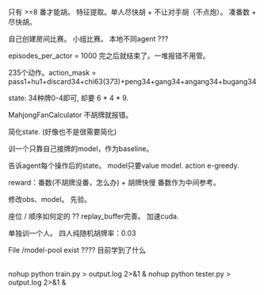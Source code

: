 ##

只有 >=8 番才能胡。
特征提取。单人尽快胡 + 不让对手胡（不点炮）。
凑番数 + 尽快胡。

自己创建房间比赛。
小组比赛。
本地不同agent ???

episodes_per_actor = 1000 完之后就结束了。一堆报错不用管。

235个动作。action_mask = pass1+hu1+discard34+chi63(3*7*3)+peng34+gang34+angang34+bugang34

state: 34种牌0-4即可, 却要 6 * 4 * 9. 

MahjongFanCalculator 不胡牌就报错。


简化state. (好像也不是很需要简化)
<!-- state添加牌池等信息。 但只考虑hand就差不多够了-->
训一个只靠自己接牌的model，作为baseline。

告诉agent每个操作后的state。
model只要value model. action e-greedy.

reward：番数(不胡牌没番，怎么办) + 胡牌快慢
番数作为中间参考。

修改obs、model。
先验。

座位 / 顺序如何定的 ??
replay_buffer完善。
加速cuda.

单独训一个人。
四人纯随机胡牌率：0.03

File /model-pool exist ????
目前学到了什么

##
nohup python train.py > output.log 2>&1 &
nohup python tester.py > output.log 2>&1 &